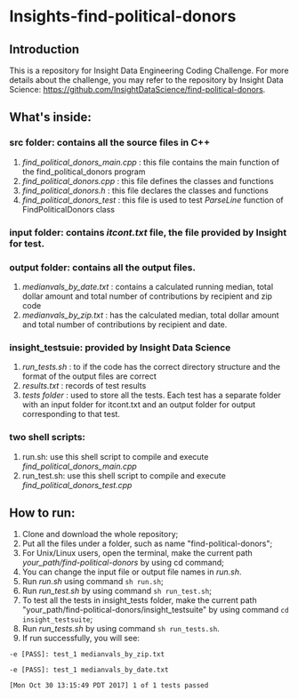 # Insights-find-political-donors

## Introduction 

This is a repository for Insight Data Engineering Coding Challenge. For more details about the challenge, you may refer to the repository by Insight Data Science: https://github.com/InsightDataScience/find-political-donors.

## What's inside:
### src folder: contains all the source files in C++
1. *find_political_donors_main.cpp* : this file contains the main function of the find_political_donors program
2. *find_political_donors.cpp* : this file defines the classes and functions
3. *find_political_donors.h* : this file declares the classes and functions
4. *find_political_donors_test* : this file is used to test *ParseLine* function of FindPoliticalDonors class

### input folder: contains *itcont.txt* file, the file provided by Insight for test.

### output folder: contains all the output files.
1. *medianvals_by_date.txt* : contains a calculated running median, total dollar amount and total number of contributions by recipient and zip code
2. *medianvals_by_zip.txt* : has the calculated median, total dollar amount and total number of contributions by recipient and date.

### insight_testsuie: provided by Insight Data Science
1. *run_tests.sh* : to if the code has the correct directory structure and the format of the output files are correct
2. *results.txt* : records of test results
3. *tests folder* : used to store all the tests. Each test has a separate folder with an input folder for itcont.txt and an output folder for output corresponding to that test.

### two shell scripts:
1. run.sh: use this shell script to compile and execute *find_political_donors_main.cpp*
2. run_test.sh: use this shell script to compile and execute *find_political_donors_test.cpp*

## How to run:
1. Clone and download the whole repository;
1. Put all the files under a folder, such as name "find-political-donors";
1. For Unix/Linux users, open the terminal, make the current path *your_path/find-political-donors* by using cd command;
1. You can change the input file or output file names in *run.sh*. 
1. Run *run.sh* using command `sh run.sh`;
1. Run *run_test.sh* by using command `sh run_test.sh`;
1. To test all the tests in insight_tests folder, make the current path "your_path/find-political-donors/insight_testsuite" by using command `cd insight_testsuite`;
1. Run *run_tests.sh* by using command `sh run_tests.sh`.
1. If run successfully, you will see:

``
-e [PASS]: test_1 medianvals_by_zip.txt
``

``
-e [PASS]: test_1 medianvals_by_date.txt
``

``
[Mon Oct 30 13:15:49 PDT 2017] 1 of 1 tests passed
``
